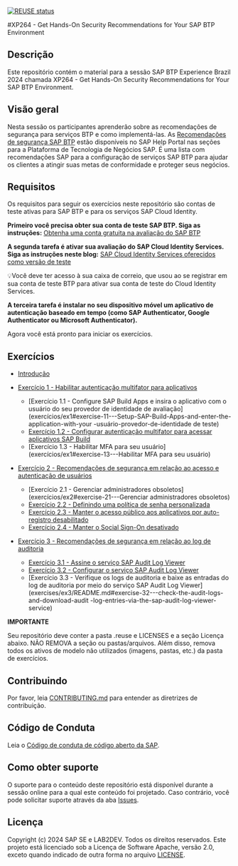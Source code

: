 [![REUSE status](https://api.reuse.software/badge/github.com/SAP-samples/teched2023-XP264)](https://api.reuse.software/info/github.com/SAP-samples/teched2023-XP264)

#XP264  - Get Hands-On Security Recommendations for Your SAP BTP Environment

## Descrição

Este repositório contém o material para a sessão SAP BTP Experience Brazil 2024 chamada XP264 - Get Hands-On Security Recommendations for Your SAP BTP Environment.

## Visão geral

Nesta sessão os participantes aprenderão sobre as recomendações de segurança para serviços BTP e como implementá-las. As [Recomendações de segurança SAP BTP](https://help.sap.com/docs/btp/sap-btp-security-recommendations-c8a9bb59fe624f0981efa0eff2497d7d/sap-btp-security-recommendations) estão disponíveis no SAP Help Portal nas seções para a Plataforma de Tecnologia de Negócios SAP. É uma lista com recomendações SAP para a configuração de serviços SAP BTP para ajudar os clientes a atingir suas metas de conformidade e proteger seus negócios.

## Requisitos

Os requisitos para seguir os exercícios neste repositório são contas de teste ativas para SAP BTP e para os serviços SAP Cloud Identity.

**Primeiro você precisa obter sua conta de teste SAP BTP. Siga as instruções:**
[Obtenha uma conta gratuita na avaliação do SAP BTP](https://developers.sap.com/tutorials/hcp-create-trial-account.html)

**A segunda tarefa é ativar sua avaliação do SAP Cloud Identity Services. Siga as instruções neste blog:**
[SAP Cloud Identity Services oferecidos como versão de teste](https://blogs.sap.com/2023/04/13/sap-cloud-identity-services-offered-as-trial-version/)

💡Você deve ter acesso à sua caixa de correio, que usou ao se registrar em sua conta de teste BTP para ativar sua conta de teste do Cloud Identity Services.

**A terceira tarefa é instalar no seu dispositivo móvel um aplicativo de autenticação baseado em tempo (como SAP Authenticator, Google Authenticator ou Microsoft Authenticator).**


Agora você está pronto para iniciar os exercícios.

## Exercícios

- [Introdução](exercícios/ex0/)
- [Exercício 1 - Habilitar autenticação multifator para aplicativos](exercícios/ex1/)
     - [Exercício 1.1 - Configure SAP Build Apps e insira o aplicativo com o usuário do seu provedor de identidade de avaliação](exercícios/ex1#exercise-11---Setup-SAP-Build-Apps-and-enter-the-application-with-your -usuário-provedor-de-identidade de teste)
     - [Exercício 1.2 - Configurar autenticação multifator para acessar aplicativos SAP Build](exercises/ex1#exercise-12---Configure-Multi-Factor-Authentication-to-access-SAP-Build-Apps)
     - [Exercício 1.3 - Habilitar MFA para seu usuário](exercícios/ex1#exercise-13---Habilitar MFA para seu usuário)
    
- [Exercício 2 - Recomendações de segurança em relação ao acesso e autenticação de usuários](exercícios/ex2/)
     - [Exercício 2.1 - Gerenciar administradores obsoletos](exercícios/ex2#exercise-21---Gerenciar administradores obsoletos)
     - [Exercício 2.2 - Definindo uma política de senha personalizada](exercícios/ex2#exercise-22---Defining-a-custom-password-policy)
     - [Exercício 2.3 - Manter o acesso público aos aplicativos por auto-registro desabilitado](exercícios/ex2#exercise-23---Keep-public-access-to-applications-by-self---registration-disabled)
     - [Exercício 2.4 - Manter o Social Sign-On desativado](exercícios/ex2#exercise-24---Keep-Social-Sign---On-disabled)
- [Exercício 3 - Recomendações de segurança em relação ao log de auditoria](exercícios/ex3/)
     - [Exercício 3.1 - Assine o serviço SAP Audit Log Viewer](exercises/ex3/README.md#Exercise-31---Subscribe-to-the-SAP-Audit-Log-Viewer-service)
     - [Exercício 3.2 - Configurar o serviço SAP Audit Log Viewer](exercises/ex3/README.md#Exercise-32---configure-the-sap-audit-log-viewer-service)
     - [Exercício 3.3 - Verifique os logs de auditoria e baixe as entradas do log de auditoria por meio do serviço SAP Audit Log Viewer](exercises/ex3/README.md#exercise-32---check-the-audit-logs-and-download-audit -log-entries-via-the-sap-audit-log-viewer-service)



**IMPORTANTE**

Seu repositório deve conter a pasta .reuse e LICENSES e a seção Licença abaixo. NÃO REMOVA a seção ou pastas/arquivos. Além disso, remova todos os ativos de modelo não utilizados (imagens, pastas, etc.) da pasta de exercícios.

## Contribuindo
Por favor, leia [CONTRIBUTING.md](./CONTRIBUTING.md) para entender as diretrizes de contribuição.

## Código de Conduta
Leia o [Código de conduta de código aberto da SAP](https://github.com/SAP-samples/.github/blob/main/CODE_OF_CONDUCT.md).

## Como obter suporte

O suporte para o conteúdo deste repositório está disponível durante a sessão online para a qual este conteúdo foi projetado. Caso contrário, você pode solicitar suporte através da aba [Issues](../../issues).

## Licença
Copyright (c) 2024 SAP SE e LAB2DEV. Todos os direitos reservados. Este projeto está licenciado sob a Licença de Software Apache, versão 2.0, exceto quando indicado de outra forma no arquivo [LICENSE](LICENSES/Apache-2.0.txt).
